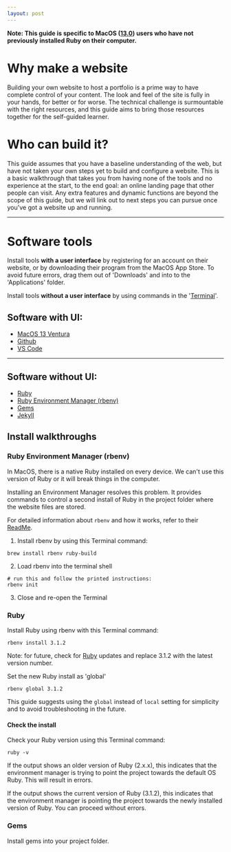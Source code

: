 ```yaml
---
layout: post
---
```


**Note: This guide is specific to MacOS ([13.0](https://en.wikipedia.org/wiki/MacOS_Ventura)) users who have not previously installed Ruby on their computer.**
# Why make a website
Building your own website to host a portfolio is a prime way to have complete control of your content. The look and feel of the site is fully in your hands, for better or for worse. The technical challenge is surmountable with the right resources, and this guide aims to bring those resources together for the self-guided learner.

# Who can build it?
This guide assumes that you have a baseline understanding of the web, but have not taken your own steps yet to build and configure a website. This is a basic walkthrough that takes you from having none of the tools and no experience at the start, to the end goal: an online landing page that other people can visit. Any extra features and dynamic functions are beyond the scope of this guide, but we will link out to next steps you can pursue once you've got a website up and running.  

---
# Software tools

Install tools **with a user interface** by registering for an account on their website, or by downloading their program from the MacOS App Store. To avoid future errors, drag them out of 'Downloads' and into to the 'Applications' folder.

Install tools **without a user interface** by using commands in the '[Terminal](https://support.apple.com/en-ca/guide/terminal/apd5265185d-f365-44cb-8b09-71a064a42125/mac)'. 
## Software with UI:
- [MacOS 13 Ventura](https://support.apple.com/en-ca/HT201541)
- [Github](https://docs.github.com/en/get-started/signing-up-for-github/signing-up-for-a-new-github-account)
- [VS Code](https://code.visualstudio.com/docs?dv=osx)

---
## Software without UI:
- [Ruby](https://www.ruby-lang.org/en/)
- [Ruby Environment Manager (rbenv)](https://www.ruby-lang.org/en/documentation/installation/#rbenv)
- [Gems](https://jekyllrb.com/docs/ruby-101/#gems)
- [Jekyll](https://jekyllrb.com/) 

## Install walkthroughs

### Ruby Environment Manager (rbenv)
In MacOS, there is a native Ruby installed on every device. We can't use this version of Ruby or it will break things in the computer. 

Installing an Environment Manager resolves this problem. It provides commands to control a second install of Ruby in the project folder where the website files are stored.

For detailed information about ``` rbenv ``` and how it works, refer to their [ReadMe](https://github.com/rbenv/rbenv#readme). 

1. Install rbenv by using this Terminal command:

``` brew install rbenv ruby-build ```

2. Load rbenv into the terminal shell

``` 
# run this and follow the printed instructions:
rbenv init
```
3. Close and re-open the Terminal

### Ruby
Install Ruby using rbenv with this Terminal command:

```
rbenv install 3.1.2
```
Note: for future, check for [Ruby](https://www.ruby-lang.org/en/downloads/) updates and replace 3.1.2 with the latest version number. 

Set the new Ruby install as 'global'
```
rbenv global 3.1.2
```
This guide suggests using the ``` global ``` instead of ``` local ``` setting for simplicity and to avoid troubleshooting in the future.

#### Check the install
Check your Ruby version using this Terminal command:

```
ruby -v
```
If the output shows an older version of Ruby (2.x.x), this indicates that the environment manager is trying to point the project towards the default OS Ruby. This will result in errors. 

If the output shows the current version of Ruby (3.1.2), this indicates that the environment manager is pointing the project towards the newly installed version of Ruby. You can proceed without errors.

### Gems
Install gems into your project folder. 